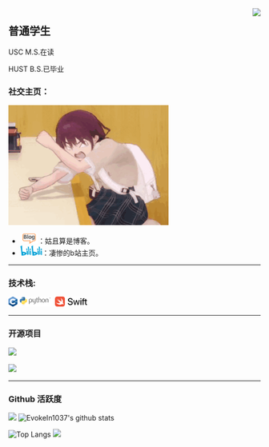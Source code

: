 <img align="right" src="https://count.getloli.com/@:EvokeIn1037?theme=kasuterura-4">

## 普通学生

USC M.S.在读

HUST B.S.已毕业

### **社交主页：**

 ![](./images/code.gif)

-   <a href="https://evokein1037.github.io/blog"><code><img height="20" width="auto" src="./images/blog.png"></code></a>：姑且算是博客。
-   <a href="https://space.bilibili.com/325681120?spm_id_from=333.1007.0.0"><code><img height="20" width="auto" src="./images/bilibili.png"></code></a>：凄惨的b站主页。

---

### **技术栈:**

<a href="https://cplusplus.com/"><code><img height="20" width="auto" src="./images/cpp.png"></code></a>
<a href="https://www.python.org/"><code><img height="20" width="auto" src="./images/python.png"></code></a>
<a href="https://www.swift.org/"><code><img height="20" width="auto" src="./images/swift.png"></code></a>

---

### 开源项目

[![](https://github-readme-stats.vercel.app/api/pin/?username=EvokeIn1037&repo=Random-Pictures)](https://github.com/EvokeIn1037/Random-Pictures)

[![](https://github-readme-stats.vercel.app/api/pin/?username=EvokeIn1037&repo=TelegramBot-Manual)](https://github.com/EvokeIn1037/TelegramBot-Manual)

---

### Github 活跃度

[![](https://activity-graph.herokuapp.com/graph?username=EvokeIn1037&theme=dracula)](https://github.com/ashutosh00710/github-readme-activity-graph)
![EvokeIn1037's github stats](https://github-readme-stats.vercel.app/api?username=EvokeIn1037&show_icons=true&theme=vue)

![Top Langs](https://github-readme-stats.vercel.app/api/top-langs/?username=EvokeIn1037&langs_count=6)
![](https://github-readme-stats.vercel.app/api/top-langs/?username=EvokeIn1037&layout=compact&langs_count=6)
